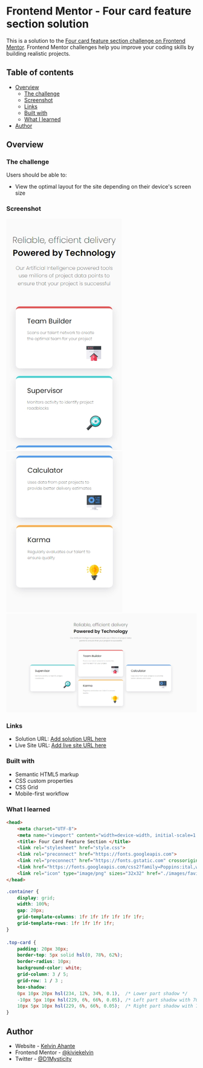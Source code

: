 # Frontend Mentor - Four card feature section solution

This is a solution to the [Four card feature section challenge on Frontend Mentor](https://www.frontendmentor.io/challenges/four-card-feature-section-weK1eFYK). Frontend Mentor challenges help you improve your coding skills by building realistic projects. 

## Table of contents

- [Overview](#overview)
  - [The challenge](#the-challenge)
  - [Screenshot](#screenshot)
  - [Links](#links)
  - [Built with](#built-with)
  - [What I learned](#what-i-learned)
- [Author](#author)

## Overview

### The challenge

Users should be able to:

- View the optimal layout for the site depending on their device's screen size

### Screenshot

![](./mobile-1.jpeg)
![](./mobile-2.jpeg)
![](./desktop.jpeg)


### Links

- Solution URL: [Add solution URL here](https://your-solution-url.com)
- Live Site URL: [Add live site URL here](https://your-live-site-url.com)


### Built with

- Semantic HTML5 markup
- CSS custom properties
- CSS Grid
- Mobile-first workflow

### What I learned


```html
<head>
    <meta charset="UTF-8">
    <meta name="viewport" content="width=device-width, initial-scale=1.0">
    <title> Four Card Feature Section </title>
    <link rel="stylesheet" href="style.css">
    <link rel="preconnect" href="https://fonts.googleapis.com">
    <link rel="preconnect" href="https://fonts.gstatic.com" crossorigin>
    <link href="https://fonts.googleapis.com/css2?family=Poppins:ital,wght@0,100;0,200;0,300;0,400;0,500;0,600;0,700;0,800;0,900;1,100;1,200;1,300;1,400;1,500;1,600;1,700;1,800;1,900&display=swap" rel="stylesheet">
    <link rel="icon" type="image/png" sizes="32x32" href="./images/favicon-32x32.png">
</head>
```
```css
.container {
    display: grid;
    width: 100%;
    gap: 20px;
    grid-template-columns: 1fr 1fr 1fr 1fr 1fr 1fr;
    grid-template-rows: 1fr 1fr 1fr 1fr;
}

.top-card {
    padding: 20px 30px;
    border-top: 5px solid hsl(0, 78%, 62%);
    border-radius: 10px;
    background-color: white;
    grid-column: 3 / 5;
    grid-row: 1 / 3 ;
    box-shadow: 
    0px 10px 20px hsl(234, 12%, 34%, 0.1),  /* Lower part shadow */
    -10px 5px 10px hsl(229, 6%, 66%, 0.05), /* Left part shadow with 70% opacity */
    10px 5px 10px hsl(229, 6%, 66%, 0.05);  /* Right part shadow with 70% opacity */
}
```

## Author

- Website - [Kelvin Ahante](https://www.kelvinahante.com)
- Frontend Mentor - [@kiviekelvin](https://www.frontendmentor.io/profile/kiviekelvin)
- Twitter - [@D1Mysticity](https://x.com/D1Mysticity)
